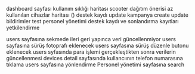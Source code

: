 dashboard sayfası
kullanım sıklığı haritası
scooter dağıtım önerisi
az kullanılan cihazlar haritası ()
destek kaydı update
kampanya create update
bildirimler test
personel yönetimi destek kaydı ve sonlandırma kayıtları 
yetkilendirme

users sayfasına sekmede ileri geri yapınca veri güncellenmiyor
users sayfasına sürüş fotoprafı eklenecek
users sayfasına sürüş düzenle butonu eklenecek
users syfasında para işlemi gerçekleştikten sonra verilerin güncellenmesi
devices detail sayfasında kullancıının telefon numarasına tıklama users sayfasına yönlendirme
Personel yönetimi sayfasına search